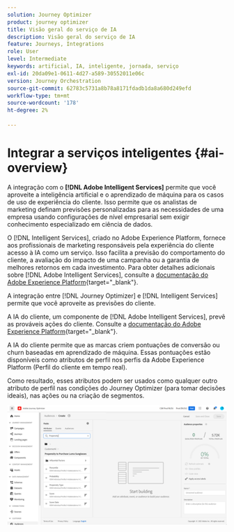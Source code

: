 ```yaml
---
solution: Journey Optimizer
product: journey optimizer
title: Visão geral do serviço de IA
description: Visão geral do serviço de IA
feature: Journeys, Integrations
role: User
level: Intermediate
keywords: artificial, IA, inteligente, jornada, serviço
exl-id: 20da09e1-0611-4d27-a589-30552011e06c
version: Journey Orchestration
source-git-commit: 62783c5731a8b78a8171fdadb1da8a680d249efd
workflow-type: tm+mt
source-wordcount: '178'
ht-degree: 2%

---
```


# Integrar a serviços inteligentes {#ai-overview}

A integração com o **[!DNL Adobe Intelligent Services]** permite que você aproveite a inteligência artificial e o aprendizado de máquina para os casos de uso de experiência do cliente. Isso permite que os analistas de marketing definam previsões personalizadas para as necessidades de uma empresa usando configurações de nível empresarial sem exigir conhecimento especializado em ciência de dados.

O [!DNL Intelligent Services], criado no Adobe Experience Platform, fornece aos profissionais de marketing responsáveis pela experiência do cliente acesso à IA como um serviço. Isso facilita a previsão do comportamento do cliente, a avaliação do impacto de uma campanha ou a garantia de melhores retornos em cada investimento. Para obter detalhes adicionais sobre [!DNL Adobe Intelligent Services], consulte a [documentação do Adobe Experience Platform](https://experienceleague.adobe.com/docs/experience-platform/intelligent-services/home.html){target="_blank"}.

A integração entre [!DNL Journey Optimizer] e [!DNL Intelligent Services] permite que você aproveite as previsões do cliente.

A IA do cliente, um componente de [!DNL Adobe Intelligent Services], prevê as prováveis ações do cliente. Consulte a [documentação do Adobe Experience Platform](https://experienceleague.adobe.com/docs/experience-platform/intelligent-services/customer-ai/overview.html){target="_blank"}.

A IA do cliente permite que as marcas criem pontuações de conversão ou churn baseadas em aprendizado de máquina. Essas pontuações estão disponíveis como atributos de perfil nos perfis da Adobe Experience Platform (Perfil do cliente em tempo real).

Como resultado, esses atributos podem ser usados como qualquer outro atributo de perfil nas condições do Journey Optimizer (para tomar decisões ideais), nas ações ou na criação de segmentos.

![](assets/customer-ai.png)

